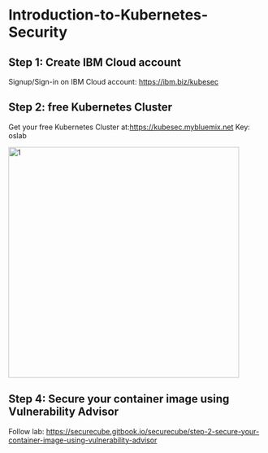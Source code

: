 # Introduction-to-Kubernetes-Security

## Step 1: Create IBM Cloud account

Signup/Sign-in on IBM Cloud account: https://ibm.biz/kubesec 

## Step 2: free Kubernetes Cluster

Get your free Kubernetes Cluster at:https://kubesec.mybluemix.net 
Key: oslab

<img width="454" alt="1" src="https://user-images.githubusercontent.com/16270682/111305540-84f46380-8670-11eb-8091-1f1bd0d54c62.PNG">

## Step 4: Secure your container image using Vulnerability Advisor

Follow lab: https://securecube.gitbook.io/securecube/step-2-secure-your-container-image-using-vulnerability-advisor



